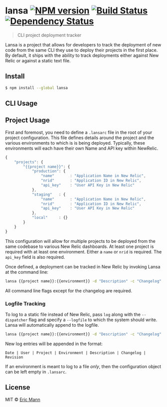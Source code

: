 # lansa [![NPM version][npm-image]][npm-url] [![Build Status][travis-image]][travis-url] [![Dependency Status][daviddm-image]][daviddm-url]
> CLI project deployment tracker

Lansa is a project that allows for developers to track the deployment of new code from the same CLI they use to deploy their projects in the first place. By default, it ships with the ability to track deployments either against New Relic or against a static text file.

## Install

```sh
$ npm install --global lansa
```

## CLI Usage

## Project Usage

First and foremost, you need to define a `.lansarc` file in the root of your project configuration. This file defines details around the project and the various environments to which is is being deployed. Typically, these environments will each have their own Name and API key within NewRelic.

```js
{
	"projects": {
	    "{{project name}}": {
	        "production": {
	            "name"       : "Application Name in New Relic",
				"nrid"       : "Application ID in New Relic",
				"api_key"    : "User API Key in New Relic"
	        },
	        "staging"   : {
	            "name"       : "Application Name in New Relic",
				"nrid"       : "Application ID in New Relic",
				"api_key"    : "User API Key in New Relic"		        
	        },
	        "local"     : {}
	    }
	}
}
```

This configuration will allow for multiple projects to be deployed from the same codebase to various New Relic dashboards. At least one project is required with at least one environment. Either a `name` or `nrid` is required. The `api_key` field is also required.

Once defined, a deployment can be tracked in New Relic by invoking Lansa at the command line:

```sh
lansa {{project name}}:{{environment}} -d "Description" -c "Changelog" -r "Revision" -u "User"
```

All command line flags except for the changelog are required.

### Logfile Tracking

To log to a static file instead of New Relic, pass `log` along with the `--dispatcher` flag and specify a `--logfile` to which the system should write. Lansa will automatically append to the logfile.

```sh
lansa {{project name}}:{{environment}} -d "Description" -c "Changelog" -r "Revision" -u "User" --dispatcher log --logfile log.txt
```

New log entries will be appended in the format:

```
Date | User | Project | Environment | Description | Changelog | Revision
```

If an environment is meant to log to a file _only_, then the configuration object can be left empty in `.lansarc`.

## License

MIT © [Eric Mann](https://eamann.com)


[npm-image]: https://badge.fury.io/js/lansa.svg
[npm-url]: https://npmjs.org/package/lansa
[travis-image]: https://travis-ci.org/ericmann/lansa.svg?branch=master
[travis-url]: https://travis-ci.org/ericmann/lansa
[daviddm-image]: https://david-dm.org/ericmann/lansa.svg?theme=shields.io
[daviddm-url]: https://david-dm.org/ericmann/lansa
